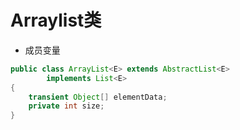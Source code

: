 # Arraylist类
- 成员变量
```java
public class ArrayList<E> extends AbstractList<E>
        implements List<E>
{
    transient Object[] elementData;
    private int size;
}
```